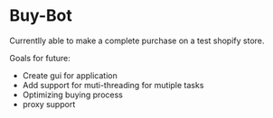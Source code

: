 # Buy-Bot

Currentlly able to make a complete purchase on a test shopify store.

Goals for future:

- Create gui for application
- Add support for muti-threading for mutiple tasks
- Optimizing buying process
- proxy support
